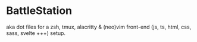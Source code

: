 # BattleStation

aka dot files for a zsh, tmux, alacritty & (neo)vim front-end (js, ts, html, css, sass, svelte +++) setup.
